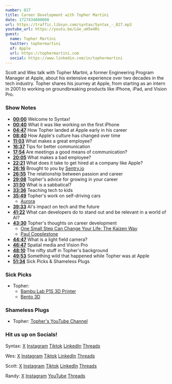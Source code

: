 ```yaml
---
number: 827
title: Career Development with Topher Martini
date: 1727434800000
url: https://traffic.libsyn.com/syntax/Syntax_-_827.mp3
youtube_url: https://youtu.be/LGe_uH5e4Rs
guest:
  name: Topher Martini
  twitter: tophermartini
  of: Apple
  url: https://tophermartini.com
  social: https://www.linkedin.com/in/tophermartini
---
```


Scott and Wes talk with Topher Martini, a former Engineering Program Manager at Apple, about his extensive experience over two decades in the tech industry. Topher shares his journey at Apple, from starting as an intern in 2001 to working on groundbreaking products like iPhone, iPad, and Vision Pro. 

### Show Notes

* **[00:00](#t=00:00)** Welcome to Syntax!  
* **[00:40](#t=00:40)** What it was like working on the first iPhone  
* **[04:47](#t=04:47)** How Topher landed at Apple early in his career  
* **[08:40](#t=08:40)** How Apple's culture has changed over time  
* **[11:03](#t=11:03)** What makes a great employee?  
* **[16:37](#t=16:37)** Tips for better communication  
* **[17:54](#t=17:54)** Are meetings a good means of communication?  
* **[20:05](#t=20:05)** What makes a bad employee?  
* **[22:21](#t=22:21)** What does it take to get hired at a company like Apple?  
* **[26:16](#t=26:16)** Brought to you by [Sentry.io](https://sentry.io)  
* **[26:55](#t=26:55)** The relationship between passion and career  
* **[29:08](#t=29:08)** Topher's advice for growing in your career  
* **[31:50](#t=31:50)** What is a sabbatical?  
* **[33:36](#t=33:36)** Teaching tech to kids  
* **[35:49](#t=35:49)** Topher's work on self-driving cars  
  * [Aurora](https://aurora.tech/)  
* **[39:33](#t=39:33)** AI's impact on tech and the future  
* **[41:22](#t=41:22)** What can developers do to stand out and be relevant in a world of AI?  
* **[43:30](#t=43:30)** Topher's thoughts on career development  
  * [One Small Step Can Change Your Life: The Kaizen Way](https://www.amazon.com/Small-Step-Change-Your-Life/dp/076118032X)  
  * [Paul Copplestone](https://x.com/kiwicopple)  
* **[44:47](#t=44:47)** What is a light field camera?  
* **[46:47](#t=46:47)** Spatial media and Vision Pro  
* **[48:10](#t=48:10)** The nifty stuff in Topher's background  
* **[49:53](#t=49:53)** Something wild that happened while Topher was at Apple  
* **[51:34](#t=51:34)** Sick Picks & Shameless Plugs  

### Sick Picks

- Topher:
  * [Bambu Lab P1S 3D Printer](https://us.store.bambulab.com/products/p1s)
  * [Bento 3D](https://bento3d.design/)

### Shameless Plugs

- Topher: [Topher's YouTube Channel](https://www.youtube.com/@tophermartini)

### Hit us up on Socials!

Syntax: [X](https://twitter.com/syntaxfm) [Instagram](https://www.instagram.com/syntax_fm/) [Tiktok](https://www.tiktok.com/@syntaxfm) [LinkedIn](https://www.linkedin.com/company/96077407/admin/feed/posts/) [Threads](https://www.threads.net/@syntax_fm)

Wes: [X](https://twitter.com/wesbos) [Instagram](https://www.instagram.com/wesbos/) [Tiktok](https://www.tiktok.com/@wesbos) [LinkedIn](https://www.linkedin.com/in/wesbos/) [Threads](https://www.threads.net/@wesbos)

Scott: [X](https://twitter.com/stolinski) [Instagram](https://www.instagram.com/stolinski/) [Tiktok](https://www.tiktok.com/@stolinski) [LinkedIn](https://www.linkedin.com/in/stolinski/) [Threads](https://www.threads.net/@stolinski)

Randy: [X](https://twitter.com/randyrektor) [Instagram](https://www.instagram.com/randyrektor/) [YouTube](https://www.youtube.com/@randyrektor) [Threads](https://www.threads.net/@randyrektor)